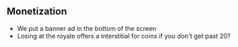## Monetization

-   We put a banner ad in the bottom of the screen
-   Losing at the royale offers a interstitial for coins if you don't get past 20?
